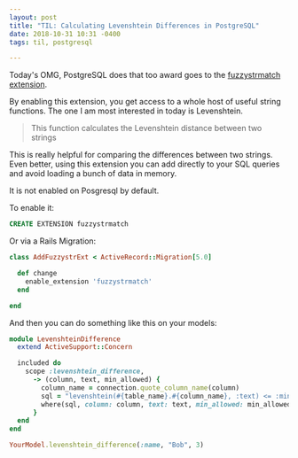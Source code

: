 ```yaml
---
layout: post
title: "TIL: Calculating Levenshtein Differences in PostgreSQL"
date: 2018-10-31 10:31 -0400
tags: til, postgresql

---
```


Today's OMG, PostgreSQL does that too award goes to the [fuzzystrmatch extension](https://www.postgresql.org/docs/9.6/static/fuzzystrmatch.html).

By enabling this extension, you get access to a whole host of useful string functions. The one I am most interested in today is Levenshtein.

> This function calculates the Levenshtein distance between two strings

This is really helpful for comparing the differences between two strings. Even better, using this extension you can add directly to your SQL queries and avoid loading a bunch of data in memory.

It is not enabled on Posgresql by default.

To enable it:

``` SQL
CREATE EXTENSION fuzzystrmatch
```

Or via a Rails Migration:

``` ruby
class AddFuzzystrExt < ActiveRecord::Migration[5.0]

  def change
    enable_extension 'fuzzystrmatch'
  end

end
```

And then you can do something like this on your models:

```ruby
module LevenshteinDifference
  extend ActiveSupport::Concern

  included do
    scope :levenshtein_difference,
      -> (column, text, min_allowed) {
        column_name = connection.quote_column_name(column)
        sql = "levenshtein(#{table_name}.#{column_name}, :text) <= :min_allowed"
        where(sql, column: column, text: text, min_allowed: min_allowed)
      }
  end
end

YourModel.levenshtein_difference(:name, "Bob", 3)
```
